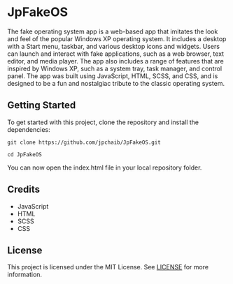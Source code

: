 # JpFakeOS

The fake operating system app is a web-based app that imitates the look and feel of the popular Windows XP operating system. It includes a desktop with a Start menu, taskbar, and various desktop icons and widgets. Users can launch and interact with fake applications, such as a web browser, text editor, and media player. The app also includes a range of features that are inspired by Windows XP, such as a system tray, task manager, and control panel. The app was built using JavaScript, HTML, SCSS, and CSS, and is designed to be a fun and nostalgiac tribute to the classic operating system.

## Getting Started

To get started with this project, clone the repository and install the dependencies:

`git clone https://github.com/jpchaib/JpFakeOS.git`

`cd JpFakeOS`

You can now open the index.html file in your local repository folder.

## Credits

- JavaScript
- HTML
- SCSS
- CSS

## License

This project is licensed under the MIT License. See [LICENSE](LICENSE) for more information.
